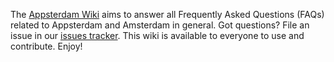 The [Appsterdam Wiki](https://github.com/Appsterdam/open/wiki) aims to answer all Frequently Asked Questions (FAQs) related to Appsterdam and Amsterdam in general. Got questions? File an issue in our [issues tracker](https://github.com/Appsterdam/open/issues). This wiki is available to everyone to use and contribute. Enjoy!
